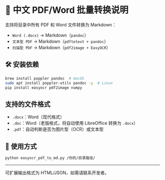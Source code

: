 # 📘 中文 PDF/Word 批量转换说明

支持将目录中所有 PDF 和 Word 文件转换为 Markdown：

- `Word (.docx)` → Markdown（`pandoc`）
- `文本型 PDF` → Markdown（`pdftotext + pandoc`）
- `扫描型 PDF` → Markdown（`pdf2image + EasyOCR`）

## 🛠 安装依赖

```bash
brew install poppler pandoc  # macOS
sudo apt install poppler-utils pandoc -y  # Linux
pip install easyocr pdf2image numpy
```

## 支持的文件格式

- `.docx`：Word（现代格式）
- `.doc`：Word（老版格式，将自动使用 LibreOffice 转换为 `.docx`）
- `.pdf`：自动判断是否为图片型（OCR）或文本型

## 📂 使用方式

```bash
python easyocr_pdf_to_md.py /你的/目录路径/
```

---

可扩展输出格式为 HTML/JSON，如需请联系开发者。